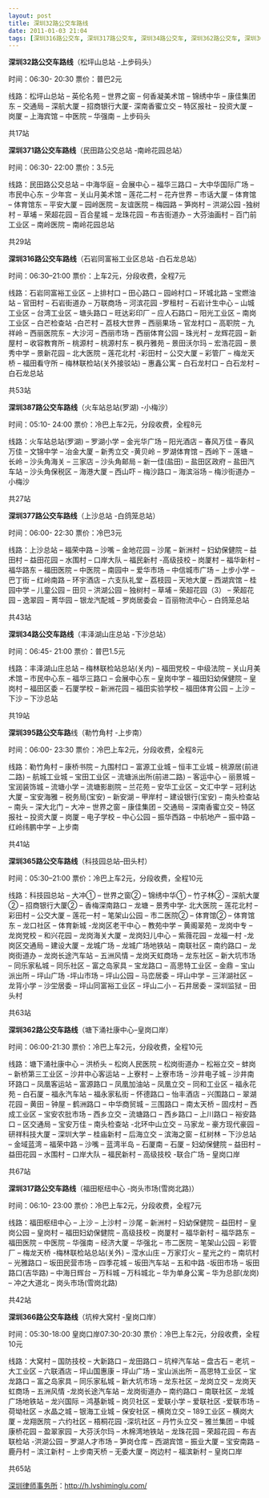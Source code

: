 ```yaml
---
layout: post
title: 深圳32路公交车路线
date: 2011-01-03 21:04
tags: [深圳316路公交车, 深圳317路公交车, 深圳34路公交车, 深圳362路公交车, 深圳365路公交车, 深圳366路公交车, 深圳371路公交车, 深圳377路公交车, 深圳387路公交车, 深圳395路公交车, 深圳公交车, 深圳分类信息网站]
---
```

<strong>深圳32路公交车路线</strong>（松坪山总站 -上步码头）

时间：06:30- 20:30 票价：普巴2元

线路：松坪山总站 – 英伦名苑 – 世界之窗 – 何香凝美术馆 – 锦绣中华 – 康佳集团东 – 交通局 – 深航大厦 – 招商银行大厦- 深南香蜜立交 – 特区报社 – 投资大厦 – 岗厦 – 上海宾馆 – 中医院 – 华强南 – 上步码头

共17站

<strong>深圳371路公交车路线</strong>（民田路公交总站 -南岭花园总站）

时间：06:30- 22:00 票价：3.5元

线路：民田路公交总站 – 中海华庭 – 会展中心 – 福华三路口 – 大中华国际广场 – 市民中心东 – 少年宫 – 关山月美术馆 – 莲花二村 – 花卉世界 – 市话大厦 – 体育馆 – 体育馆东 – 平安大厦 – 园岭医院 – 友谊医院 – 梅园路 – 笋岗村 – 洪湖公园 -独树村 – 草埔 – 荣超花园 – 百合星城 – 龙珠花园 – 布吉街道办 – 大芬油画村 – 百门前工业区 – 南岭医院 – 南岭花园总站

共29站

<strong>深圳316路公交车路线</strong>（石岩同富裕工业区总站 -白石龙总站）

时间：06:30–21:00 票价：上车2元，分段收费，全程7元

线路：石岩同富裕工业区 – 上排村口 – 田心路口 – 园岭村口 – 环城北路 – 宝燃油站 – 官田村 – 石岩街道办 – 万联商场 – 河滨花园 -罗租村 – 石岩计生中心 – 山城工业区 – 台湾工业区 – 塘头路口 – 旺达彩印厂 – 应人石路口 – 阳光工业区 – 南岗工业区 – 白芒检查站 -白芒村 – 荔枝大世界 – 西丽果场 – 官龙村口 – 高职院 – 九祥岭 – 西丽医院东 – 大沙河 – 西丽市场 – 西丽体育公园 – 珠光村 – 龙辉花园 – 新屋村 – 收容教育所 – 桃源村 – 桃源村东 – 枫丹雅苑 – 景田沃尔玛 – 宏浩花园 – 景秀中学 – 景新花园 – 北大医院 – 莲花北村 -彩田村 – 公交大厦 – 彩管厂 – 梅龙天桥 – 福田看守所 – 梅林联检站(关外接驳站) – 惠鑫公寓 – 白石龙村口 – 白石龙村 – 白石龙总站

共53站

<strong>深圳387路公交车路线</strong>（火车站总站(罗湖) -小梅沙）

时间：05:10- 24:00 票价：冷巴上车2元，分段收费，全程8元

线路：火车站总站(罗湖) – 罗湖小学 – 金光华广场 – 阳光酒店 – 春风万佳 – 春风万佳 – 文锦中学 – 冶金大厦 – 新秀立交 -黄贝岭 – 罗湖体育馆 – 西岭下 – 莲塘 – 长岭 – 沙头角海关 – 三家店 – 沙头角邮局 – 新一佳(盐田) – 盐田区政府 – 盐田汽车站 – 沙头角保税区 – 海港大厦 – 西山吓 – 梅沙路口 – 海滨浴场 – 梅沙街道办 – 小梅沙

共27站

<strong>深圳377路公交车路线</strong>（上沙总站 -白鸽笼总站）

时间：06:00- 22:30 票价：冷巴3元

线路：上沙总站 – 福荣中路 – 沙嘴 – 金地花园 – 沙尾 – 新洲村 – 妇幼保健院 – 益田村 – 益田花园 – 水围村 – 口岸大队 – 福民新村 -高级技校 – 岗厦村 – 福华新村 – 福华路东 – 福田医院 – 中医院 – 南园中 – 爱华市场 – 中信城市广场 – 上步小学 – 巴丁街 – 红岭南路 – 环宇酒店 – 六支队礼堂 – 荔枝园 – 天地大厦 – 西湖宾馆 – 桂园中学 – 儿童公园 – 田贝 – 洪湖公园 – 独树村 – 草埔 – 荣超花园（3） – 荣超花园 – 逸翠园 – 菁华园 – 银龙汽配城 – 罗岗居委会 – 百丽物流中心 – 白鸽笼总站

共43站

<strong>深圳34路公交车路线</strong>（丰泽湖山庄总站 -下沙总站）

时间：06:45- 21:00 票价：普巴1.5元

线路：丰泽湖山庄总站 – 梅林联检站总站(关内) – 福田党校 – 中级法院 – 关山月美术馆 – 市民中心东 – 福华三路口 – 会展中心东 – 皇岗中学 – 福田妇幼保健院 – 皇岗村 – 福田区委 – 石厦学校 – 新洲花园 – 福田实验学校 – 福田体育公园 – 上沙 – 下沙 – 下沙总站

共19站

<strong>深圳395路公交车路</strong>线（勒竹角村 -上步南）

时间：06:00- 23:30 票价：冷巴上车2元，分段收费，全程8元

线路：勒竹角村 – 康桥书院 – 九围村口 – 富源工业城 – 恒丰工业城 – 桃源居(前进二路) – 航城工业城 – 宝田工业区 – 流塘派出所(前进二路) – 客运中心 – 丽景城 – 宝润装饰城 – 流塘小学 – 流塘影剧院 – 兰花苑 – 安华工业区 – 文汇中学 – 冠利达大厦 – 宝安海雅 – 税务局(宝安) – 新安湖 – 甲岸村 – 建设银行(宝安) – 南头检查站 – 南头 – 深大北门 – 大冲 – 世界之窗 – 康佳集团 – 交通局 – 深南香蜜立交 – 特区报社 – 投资大厦 – 岗厦 – 电子学校 – 中心公园 – 振华西路 – 中航地产 – 振中路 – 红岭纬鹏中学 – 上步南

共41站

<strong>深圳365路公交车路线</strong>（科技园总站–田头村）

时间：05:30–21:00 票价：冷巴上车2元，分段收费，全程10元

线路：科技园总站 – 大冲① – 世界之窗② – 锦绣中华① – 竹子林② – 深航大厦② – 招商银行大厦② – 香梅深南路口 – 龙塘 – 景秀中学- 北大医院 – 莲花北村 – 彩田村 – 公交大厦 – 莲花一村 – 笔架山公园 – 市二医院② – 体育馆② – 体育馆东 – 龙口社区 – 体育新城 -龙岗区老干中心 – 教苑中学 – 黄阁翠苑 – 龙岗中专 – 龙岗党校 – 和兴花园 – 龙岗海关大厦 – 龙岗妇儿中心 – 紫薇花园 – 龙福一村 -龙岗区交通局 – 建设大厦 – 龙城广场 – 龙城广场地铁站 – 南联社区 – 南约路口 – 龙岗街道办 – 龙岗长途汽车站 – 五洲风情 – 龙岗天虹商场 – 龙东社区 – 新大坑市场 – 同乐家私城 – 同乐社区 – 富之岛家具 – 宝龙路口 – 高思特工业区 – 金鼎 – 宝山派出所 – 坪山广场 -坪山市场 – 坪山公园 – 马峦居委 – 坪山中学 – 三洋湖社区 – 龙背小学 – 沙坣居委 – 坪山同富裕工业区 – 坪山二小 – 石井居委 – 深圳监狱 – 田头村

共63站

<strong>深圳362路公交车路线</strong>（塘下涌社康中心–皇岗口岸）

时间：06:00-21:30 票价：冷巴上车2元，分段收费，全程10元

线路：塘下涌社康中心 – 洪桥头 – 松岗人民医院 – 松岗街道办 – 松裕立交 – 蚌岗 – 新桥第三工业区 – 沙井中心客运站 – 上寮村 – 上寮市场 – 沙井电子城 – 沙井南环路口 – 凤凰客运站 – 富源路口 – 凤凰加油站 – 凤凰立交 – 同和工业区 – 福永花苑 – 白石厦 – 福永汽车站 – 福永家私街 – 怀德路口 – 怡丰酒店 – 兴围路口 – 翠湖花园 – 黄田 – 钟屋 – 鹤洲路口 – 中华商贸城 – 三围路口 – 南太天桥 – 固戍村 – 西成工业区 – 宝安农批市场 – 西乡立交 – 流塘路口 – 西乡路口 – 上川路口 – 裕安路口 – 区交通局 – 宝安万佳 – 南头检查站 -北环中山立交 – 马家龙 – 豪方现代豪园 – 研祥科技大厦 – 深圳大学 – 桂庙新村 – 后海立交 – 滨海之窗 – 红树林 – 下沙总站 – 金域蓝湾 – 福荣中路 – 沙嘴 – 蓝湾半岛 – 石厦南 – 石厦 – 妇幼保健院 – 益田村 – 益田花园 – 水围村 – 口岸大队 – 福民新村 – 高级技校 -联合广场 – 皇岗口岸

共67站

<strong>深圳317路公交车路线</strong>（福田枢纽中心 -岗头市场(雪岗北路)）

时间：06:10- 23:00 票价：冷巴上车2元，分段收费，全程7元

线路：福田枢纽中心 – 上沙 – 上沙村 – 沙尾 – 新洲村 – 妇幼保健院 – 益田村 – 皇岗公园 – 皇岗村 – 福田妇幼保健院 – 高级技校 – 岗厦村 – 福华新村 – 福华路东 – 福田医院 – 中医院 – 华强南 – 经济大厦 – 华强北 – 市二医院 – 笔架山公园 – 彩管厂 – 梅龙天桥 -梅林联检站总站(关外) – 滢水山庄 – 万家灯火 – 星光之约 – 南坑村 – 光雅路口 – 坂田民营市场 – 四季花城 – 坂田汽车站 – 五和中路 -坂田市场 – 坂田路口(吉华路) – 中海日辉台 – 万科城 – 万科城北 – 华为单身公寓 – 华为总部(龙岗) – 冲之大道北 – 岗头市场(雪岗北路)

共42站

<strong>深圳366路公交车路线</strong>（坑梓大窝村 -皇岗口岸）

时间：05:30-18:00 皇岗口岸07:30-20:30 票价：冷巴上车2元，分段收费，全程10元

线路：大窝村 – 国防技校 – 大新路口 – 龙田路口 – 坑梓汽车站 – 盘古石 – 老坑 – 大工业区 – 六联酒店 – 坪山国惠康 – 坪山广场 – 宝山派出所 – 高思特工业区 – 宝龙路口 – 富之岛家具 – 同乐家私城 – 新大坑市场 – 龙东社区 – 龙岗立交 – 龙岗天虹商场 – 五洲风情 -龙岗长途汽车站 – 龙岗街道办 – 南约路口 – 南联社区 – 龙城广场地铁站 – 龙兴国际 – 鸿基新城 – 岗贝社区 – 爱联小学 – 爱联社区 -爱联市场 – 荷坳社区 – 水晶之城 – 银海工业城 – 保安社区 – 横岗立交 – 189工业区 – 横岗大厦 – 龙翔医院 – 六约社区 – 梧桐花园 -深坑社区 – 丹竹头立交 – 雅兰集团 – 中城康桥花园 – 盈翠家园 – 大芬沃尔玛 – 木棉湾地铁站 – 龙珠花园 – 荣超花园 – 布吉联检站 -洪湖公园 – 罗湖人才市场 – 笋岗仓库 – 西湖宾馆 – 振业大厦 – 宝安南路 – 鹿丹村 – 滨江新村 – 上步南天桥 – 无委大厦 – 岗边村 – 福滨新村 – 皇岗口岸

共65站

<a href="http://h.lvshiminglu.com/">深圳律师事务所</a>：<a href="http://h.lvshiminglu.com/">http://h.lvshiminglu.com/</a>

